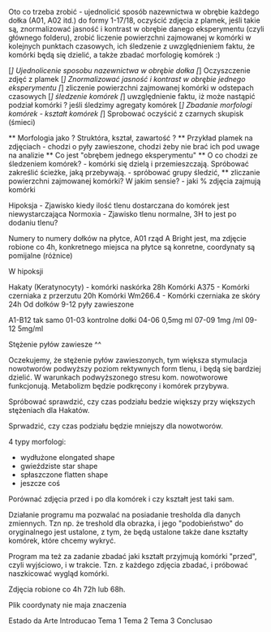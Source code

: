 Oto co trzeba zrobić - ujednolicić sposób nazewnictwa w obrębie każdego dołka (A01, A02 itd.) do formy 1-17/18, oczyścić zdjęcia z plamek, jeśli takie są, znormalizować jasność i kontrast w obrębie danego eksperymentu (czyli głównego folderu), zrobić liczenie powierzchni zajmowanej w komórki w kolejnych punktach czasowych, ich śledzenie z uwzględnieniem faktu, że komórki będą się dzielić, a także zbadać morfologię komórek :)

[*] Ujednolicenie sposobu nazewnictwa w obrębie dołka
[*] Oczyszczenie zdjęć z plamek
[*] Znormalizować jasność i kontrast w obrębie jednego eksperymentu
[*] zliczenie powierzchni zajmowanej komórki w odstepach czasowych
[*] śledzenie komórek
[*] uwzględnienie faktu, iż może nastąpić podział komórki ? jeśli śledzimy agregaty komórek 
[*] Zbadanie morfologi komórek - kształt komórek
[*] Sprobować oczyścić z czarnych skupisk (śmieci)

** Morfologia jako ? Struktóra, kształ, zawartość ?
** Przykład plamek na zdjęciach - chodzi o pyły zawieszone, chodzi żeby nie brać ich pod uwage na analizie
** Co jest "obrębem jednego eksperymentu"
** O co chodzi ze śledzeniem komórek? - komórki się dzielą i przemieszczają. Spróbować zakreślić ścieżke, jaką przebywają. - spróbować grupy śledzić, 
** zliczanie powierzchni zajmowanej komórki? W jakim sensie? - jaki % zdjęcia zajmują komórki 

Hipoksja - Zjawisko kiedy ilość tlenu dostarczana do komórek jest niewystarczająca
Normoxia - Zjawisko tlenu normalne, 3H to jest po dodaniu tlenu?

Numery to numery dołków na płytce, A01 rząd A
Bright jest, ma zdjęcie robione co 4h, konkretnego miejsca na płytce są konretne, coordynaty są pomijalne (różnice)

W hipoksji 

Hakaty (Keratynocyty) - komórki naskórka 28h
Komórki A375 - Komórki czerniaka z przerzutu 20h
Komórki Wm266.4 - Komórki czerniaka ze skóry 24h
Od dołków 9-12 pyły zawieszone

A1-B12 tak samo
01-03 kontrolne dołki
04-06 0,5mg ml
07-09 1mg /ml
09-12 5mg/ml

Stężenie pyłów zawiesze ^^

Oczekujemy, że stężenie pyłów zawieszonych, tym większa stymulacja nowotworów podwyższy poziom rektywnych form tlenu, i będą się bardziej dzielić. W warunkach podwyższonego stresu kom. nowotworowe funkcjonują. Metabolizm będzie podkręcony i komórek przybywa. 

Spróbować sprawdzić, czy czas podziału bedzie większy przy większych stężeniach dla Hakatów.

Sprwadzić, czy czas podziału będzie mniejszy dla nowotworów.

4 typy morfologi:

* wydłużone     elongated shape
* gwieździste   star shape
* spłaszczone   flatten shape
* jeszcze coś   

Porównać zdjęcia przed i po dla komórek i czy kształt jest taki sam. 

Działanie programu ma pozwalać na posiadanie tresholda dla danych zmiennych. Tzn np. że treshold dla obrazka, i jego "podobieństwo" do oryginalnego jest ustalone, z tym, że będą ustalone także dane kształty komórek, które chcemy wykryć.

Program ma też za zadanie zbadać jaki kształt przyjmują komórki "przed", czyli wyjściowo, i w trakcie. Tzn. z każdego zdjęcia zbadać, i próbować naszkicować wygląd komórki.

Zdjęcia robione co 4h 72h lub 68h.

Plik coordynaty nie maja znaczenia

Estado da Arte
Introducao
Tema 1
Tema 2
Tema 3
Conclusao

